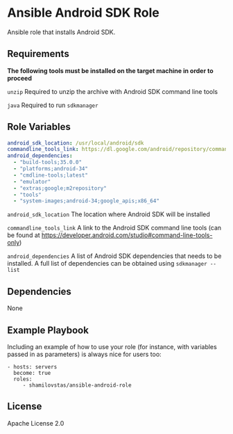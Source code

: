 Ansible Android SDK Role
=========

Ansible role that installs Android SDK.

Requirements
------------
**The following tools must be installed on the target machine in order to proceed**

`unzip` Required to unzip the archive with Android SDK command line tools

`java`  Required to run `sdkmanager`

Role Variables
--------------

```yaml
android_sdk_location: /usr/local/android/sdk
commandline_tools_link: https://dl.google.com/android/repository/commandlinetools-linux-11076708_latest.zip
android_dependencies:
  - "build-tools;35.0.0"
  - "platforms;android-34"
  - "cmdline-tools;latest"
  - "emulator"
  - "extras;google;m2repository"
  - "tools"
  - "system-images;android-34;google_apis;x86_64"
```

`android_sdk_location` The location where Android SDK will be installed

`commandline_tools_link` A link to the Android SDK command line tools (can be found at https://developer.android.com/studio#command-line-tools-only)

`android_dependencies` A list of Android SDK dependencies that needs to be installed. A full list of dependencies can be obtained using `sdkmanager --list`

Dependencies
------------

None

Example Playbook
----------------

Including an example of how to use your role (for instance, with variables passed in as parameters) is always nice for users too:

    - hosts: servers
      become: true
      roles:
         - shamilovstas/ansible-android-role

License
-------
Apache License 2.0